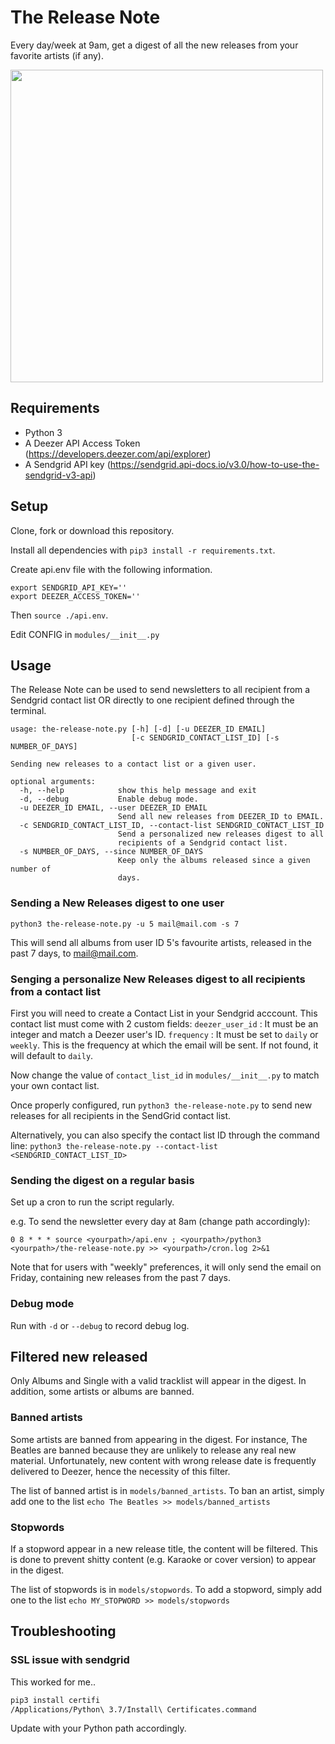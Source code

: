 # The Release Note
Every day/week at 9am, get a digest of all the new releases from your favorite artists (if any).

<img src="http://greird.webfactional.com/img/thereleasenote2.png" width="500">

## Requirements

- Python 3
- A Deezer API Access Token (https://developers.deezer.com/api/explorer)
- A Sendgrid API key (https://sendgrid.api-docs.io/v3.0/how-to-use-the-sendgrid-v3-api)

## Setup

Clone, fork or download this repository.

Install all dependencies with `pip3 install -r requirements.txt`.

Create api.env file with the following information.
```env
export SENDGRID_API_KEY=''
export DEEZER_ACCESS_TOKEN=''
```
Then `source ./api.env`.

Edit CONFIG in `modules/__init__.py`

## Usage

The Release Note can be used to send newsletters to all recipient from a Sendgrid contact list OR directly to one recipient defined through the terminal.

```
usage: the-release-note.py [-h] [-d] [-u DEEZER_ID EMAIL]
                           [-c SENDGRID_CONTACT_LIST_ID] [-s NUMBER_OF_DAYS]

Sending new releases to a contact list or a given user.

optional arguments:
  -h, --help            show this help message and exit
  -d, --debug           Enable debug mode.
  -u DEEZER_ID EMAIL, --user DEEZER_ID EMAIL
                        Send all new releases from DEEZER_ID to EMAIL.
  -c SENDGRID_CONTACT_LIST_ID, --contact-list SENDGRID_CONTACT_LIST_ID
                        Send a personalized new releases digest to all
                        recipients of a Sendgrid contact list.
  -s NUMBER_OF_DAYS, --since NUMBER_OF_DAYS
                        Keep only the albums released since a given number of
                        days.
```

### Sending a New Releases digest to one user

`python3 the-release-note.py -u 5 mail@mail.com -s 7`

This will send all albums from user ID 5's favourite artists, released in the past 7 days, to mail@mail.com.

### Senging a personalize New Releases digest to all recipients from a contact list

First you will need to create a Contact List in your Sendgrid acccount. This contact list must come with 2 custom fields:
`deezer_user_id` : It must be an integer and match a Deezer user's ID.
`frequency` : It must be set to `daily` or `weekly`. This is the frequency at which the email will be sent. If not found, it will default to `daily`.

Now change the value of `contact_list_id` in `modules/__init__.py` to match your own contact list.

Once properly configured, run `python3 the-release-note.py` to send new releases for all recipients in the SendGrid contact list.

Alternatively, you can also specify the contact list ID through the command line:
`python3 the-release-note.py --contact-list <SENDGRID_CONTACT_LIST_ID>`

### Sending the digest on a regular basis

Set up a cron to run the script regularly. 

e.g. To send the newsletter every day at 8am (change path accordingly):
```
0 8 * * * source <yourpath>/api.env ; <yourpath>/python3 <yourpath>/the-release-note.py >> <yourpath>/cron.log 2>&1
```
Note that for users with "weekly" preferences, it will only send the email on Friday, containing new releases from the past 7 days.

### Debug mode

Run with `-d` or `--debug` to record debug log.

## Filtered new released

Only Albums and Single with a valid tracklist will appear in the digest. In addition, some artists or albums are banned.

### Banned artists

Some artists are banned from appearing in the digest. For instance, The Beatles are banned because they are unlikely to release any real new material. Unfortunately, new content with wrong release date is frequently delivered to Deezer, hence the necessity of this filter.

The list of banned artist is in `models/banned_artists`. 
To ban an artist, simply add one to the list `echo The Beatles >> models/banned_artists`

### Stopwords

If a stopword appear in a new release title, the content will be filtered. This is done to prevent shitty content (e.g. Karaoke or cover version) to appear in the digest. 

The list of stopwords is in `models/stopwords`. 
To add a stopword, simply add one to the list `echo MY_STOPWORD >> models/stopwords`

## Troubleshooting

### SSL issue with sendgrid

This worked for me.. 

```bash
pip3 install certifi
/Applications/Python\ 3.7/Install\ Certificates.command
```
Update with your Python path accordingly.
